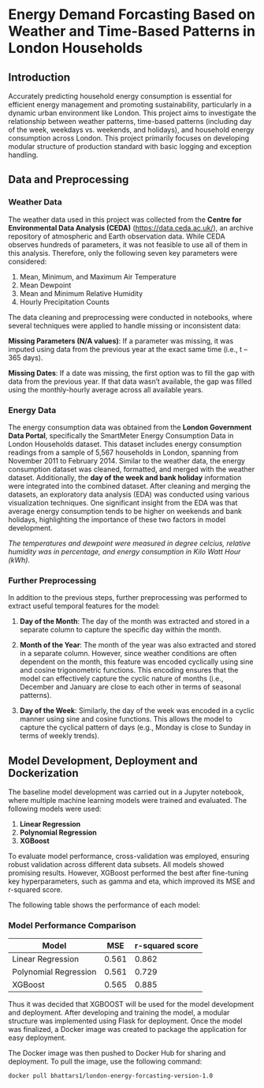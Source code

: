 # Energy Demand Forcasting Based on Weather and Time-Based Patterns in London Households

## Introduction
Accurately predicting household energy consumption is essential for efficient energy management and promoting sustainability, particularly in a dynamic urban environment like London. This project aims to investigate the relationship between weather patterns, time-based patterns (including day of the week, weekdays vs. weekends, and holidays), and household energy consumption across London. This project primarily focuses on developing modular structure of production standard with basic logging and exception handling. 

## Data and Preprocessing
### Weather Data
The weather data used in this project was collected from the **Centre for Environmental Data Analysis (CEDA)** (https://data.ceda.ac.uk/), an archive repository of atmospheric and Earth observation data. While CEDA observes hundreds of parameters, it was not feasible to use all of them in this analysis. Therefore, only the following seven key parameters were considered:
1. Mean, Minimum, and Maximum Air Temperature
2. Mean Dewpoint
3. Mean and Minimum Relative Humidity
4. Hourly Precipitation Counts

The data cleaning and preprocessing were conducted in notebooks, where several techniques were applied to handle missing or inconsistent data:

**Missing Parameters (N/A values)**: If a parameter was missing, it was imputed using data from the previous year at the exact same time (i.e., t – 365 days).

**Missing Dates**: If a date was missing, the first option was to fill the gap with data from the previous year. If that data wasn’t available, the gap was filled using the monthly-hourly average across all available years.

### Energy Data
The energy consumption data was obtained from the **London Government Data Portal**, specifically the SmartMeter Energy Consumption Data in London Households dataset. This dataset includes energy consumption readings from a sample of 5,567 households in London, spanning from November 2011 to February 2014. 
Similar to the weather data, the energy consumption dataset was cleaned, formatted, and merged with the weather dataset. Additionally, the **day of the week and bank holiday** information were integrated into the combined dataset.
After cleaning and merging the datasets, an exploratory data analysis (EDA) was conducted using various visualization techniques. One significant insight from the EDA was that average energy consumption tends to be higher on weekends and bank holidays, highlighting the importance of these two factors in model development.

*The temperatures and dewpoint were measured in degree celcius, relative humidity was in percentage, and energy consumption in Kilo Watt Hour (kWh).*

### Further Preprocessing
In addition to the previous steps, further preprocessing was performed to extract useful temporal features for the model:

1. **Day of the Month**: The day of the month was extracted and stored in a separate column to capture the specific day within the month.

2. **Month of the Year**: The month of the year was also extracted and stored in a separate column. However, since weather conditions are often dependent on the month, this feature was encoded cyclically using sine and cosine trigonometric functions. This encoding ensures that the model can effectively capture the cyclic nature of months (i.e., December and January are close to each other in terms of seasonal patterns).

3. **Day of the Week**: Similarly, the day of the week was encoded in a cyclic manner using sine and cosine functions. This allows the model to capture the cyclical pattern of days (e.g., Monday is close to Sunday in terms of weekly trends).

## Model Development, Deployment and Dockerization
The baseline model development was carried out in a Jupyter notebook, where multiple machine learning models were trained and evaluated. The following models were used:

1. **Linear Regression**
2. **Polynomial Regression**
3. **XGBoost**

To evaluate model performance, cross-validation was employed, ensuring robust validation across different data subsets. All models showed promising results. However, XGBoost performed the best after fine-tuning key hyperparameters, such as gamma and eta, which improved its MSE and r-squared score.

The following table shows the performance of each model:
### Model Performance Comparison

| Model                | MSE   | r-squared score |
|----------------------|------------|-----------------------|
| Linear Regression    | 0.561       | 0.862                  |
| Polynomial Regression | 0.561        | 0.729  |
| XGBoost              | 0.565      | 0.885            |

Thus it was decided that XGBOOST will be used for the model development and deployment. After developing and training the model, a modular structure was implemented using Flask for deployment. Once the model was finalized, a Docker image was created to package the application for easy deployment.

The Docker image was then pushed to Docker Hub for sharing and deployment. To pull the image, use the following command:

``docker pull bhattars1/london-energy-forcasting-version-1.0``

